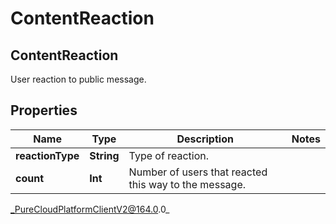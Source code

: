 # ContentReaction

## ContentReaction
User reaction to public message.

## Properties

|Name | Type | Description | Notes|
|------------ | ------------- | ------------- | -------------|
| **reactionType** | **String** | Type of reaction. | |
| **count** | **Int** | Number of users that reacted this way to the message. | |



_PureCloudPlatformClientV2@164.0.0_
